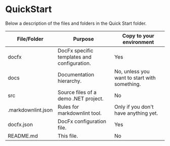 # QuickStart

Below a description of the files and folders in the Quick Start folder.

| File/Folder | Purpose | Copy to your environment |
| --- | --- | --- |
| docfx | DocFx specific templates and configuration. | Yes |
| docs | Documentation hierarchy. | No, unless you want to start with something. |
| src | Source files of a demo .NET project. | No |
| .markdownlint.json | Rules for markdownlint tool. | Only if you don't have anything yet. |
| docfx.json | DocFx configuration file. | Yes |
| README.md | This file. | No |
